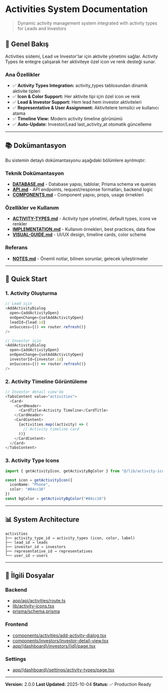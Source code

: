 # Activities System Documentation

> Dynamic activity management system integrated with activity types for Leads and Investors

## 🎯 Genel Bakış

Activities sistemi, Lead ve Investor'lar için aktivite yönetimi sağlar. Activity Types ile entegre çalışarak her aktiviteye özel icon ve renk desteği sunar.

### Ana Özellikler

- ✅ **Activity Types Integration:** activity_types tablosundan dinamik aktivite tipleri
- ✅ **Icon & Color Support:** Her aktivite tipi için özel icon ve renk
- ✅ **Lead & Investor Support:** Hem lead hem investor aktiviteleri
- ✅ **Representative & User Assignment:** Aktivitelere temsilci ve kullanıcı atama
- ✅ **Timeline View:** Modern activity timeline görünümü
- ✅ **Auto-Update:** Investor/Lead last_activity_at otomatik güncelleme

---

## 📚 Dokümantasyon

Bu sistemin detaylı dokümantasyonu aşağıdaki bölümlere ayrılmıştır:

### Teknik Dokümantasyon

- **[DATABASE.md](./DATABASE.md)** - Database yapısı, tablolar, Prisma schema ve queries
- **[API.md](./API.md)** - API endpoints, request/response formatları, backend logic
- **[COMPONENTS.md](./COMPONENTS.md)** - Component yapısı, props, usage örnekleri

### Özellikler ve Kullanım

- **[ACTIVITY-TYPES.md](./ACTIVITY-TYPES.md)** - Activity type yönetimi, default types, icons ve renkler
- **[IMPLEMENTATION.md](./IMPLEMENTATION.md)** - Kullanım örnekleri, best practices, data flow
- **[VISUAL-GUIDE.md](./VISUAL-GUIDE.md)** - UI/UX design, timeline cards, color scheme

### Referans

- **[NOTES.md](./NOTES.md)** - Önemli notlar, bilinen sorunlar, gelecek iyileştirmeler

---

## 🚀 Quick Start

### 1. Activity Oluşturma

```typescript
// Lead için
<AddActivityDialog
  open={addActivityOpen}
  onOpenChange={setAddActivityOpen}
  leadId={lead.id}
  onSuccess={() => router.refresh()}
/>

// Investor için
<AddActivityDialog
  open={addActivityOpen}
  onOpenChange={setAddActivityOpen}
  investorId={investor.id}
  onSuccess={() => router.refresh()}
/>
```

### 2. Activity Timeline Görüntüleme

```typescript
// Investor detail view'da
<TabsContent value="activities">
  <Card>
    <CardHeader>
      <CardTitle>Activity Timeline</CardTitle>
    </CardHeader>
    <CardContent>
      {activities.map((activity) => (
        // Activity timeline card
      ))}
    </CardContent>
  </Card>
</TabsContent>
```

### 3. Activity Type Icons

```typescript
import { getActivityIcon, getActivityBgColor } from "@/lib/activity-icons"

const icon = getActivityIcon({
  iconName: "Phone",
  color: "#84cc16"
})
const bgColor = getActivityBgColor("#84cc16")
```

---

## 📊 System Architecture

```
activities
├── activity_type_id → activity_types (icon, color, label)
├── lead_id → leads
├── investor_id → investors
├── representative_id → representatives
└── user_id → users
```

---

## 🔗 İlgili Dosyalar

### Backend
- [app/api/activities/route.ts](../../app/api/activities/route.ts)
- [lib/activity-icons.tsx](../../lib/activity-icons.tsx)
- [prisma/schema.prisma](../../prisma/schema.prisma)

### Frontend
- [components/activities/add-activity-dialog.tsx](../../components/activities/add-activity-dialog.tsx)
- [components/investors/investor-detail-view.tsx](../../components/investors/investor-detail-view.tsx)
- [app/(dashboard)/investors/[id]/page.tsx](../../app/(dashboard)/investors/[id]/page.tsx)

### Settings
- [app/(dashboard)/settings/activity-types/page.tsx](../../app/(dashboard)/settings/activity-types/page.tsx)

---

**Version:** 2.0.0
**Last Updated:** 2025-10-04
**Status:** ✅ Production Ready
